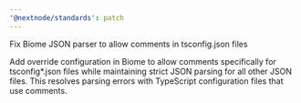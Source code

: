 ```yaml
---
'@nextnode/standards': patch
---
```


Fix Biome JSON parser to allow comments in tsconfig.json files

Add override configuration in Biome to allow comments specifically for tsconfig\*.json files while maintaining strict JSON parsing for all other JSON files. This resolves parsing errors with TypeScript configuration files that use comments.
